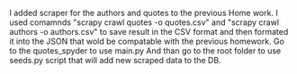 I added scraper for the authors and quotes to the previous Home work.
I used comamnds "scrapy crawl quotes -o quotes.csv" and "scrapy crawl authors -o authors.csv" to save result in the CSV format and then formated it into the JSON that wold be compatable with the previous homework.
Go to the quotes_spyder to use main.py
And than go to the root folder to use seeds.py script that will add new scraped data to the DB.